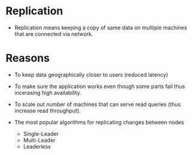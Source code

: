 # Replication

- Replication means keeping a copy of same data on multiple machines that are connected via network.

# Reasons

- To keep data geographically closer to users (reduced latency)

- To make sure the application works even though some parts fail thus incerasing high availability.

- To scale out number of machines that can serve read queries (thus increase read throughput).

- The most popular algorithms for replicating changes between nodes
    - Single-Leader
    - Multi-Leader
    - Leaderless


